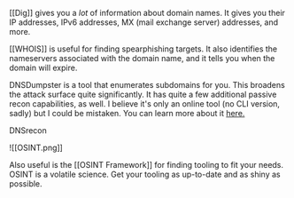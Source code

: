 [[Dig]] gives you a *lot* of information about domain names. It gives you their IP addresses, IPv6 addresses, MX (mail exchange server) addresses, and more. 

[[WHOIS]] is useful for finding spearphishing targets. It also identifies the nameservers associated with the domain name, and it tells you when the domain will expire.

DNSDumpster is a tool that enumerates subdomains for you. This broadens the attack surface quite significantly. It has quite a few additional passive recon capabilities, as well. I believe it's only an online tool (no CLI version, sadly) but I could be mistaken. You can learn more about it [here.](https://infosecwriteups.com/exploring-dnsdumpster-unveiling-the-secrets-of-domain-infrastructure-c716b5b8c4a5)

DNSrecon

![[OSINT.png]]

Also useful is the [[OSINT Framework]] for finding tooling to fit your needs. OSINT is a volatile science. Get your tooling as up-to-date and as shiny as possible. 
